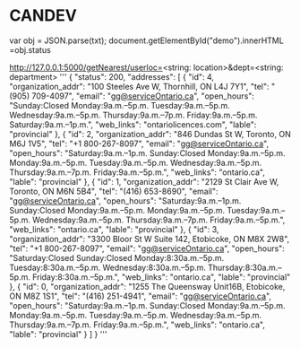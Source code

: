 # CANDEV

var obj = JSON.parse(txt);
document.getElementById("demo").innerHTML =obj.status

http://127.0.0.1:5000/getNearest/userloc=<string: location>&dept=<string: department>
'''
{
    "status": 200,
    "addresses": [
        {
            "id": 4,
            "organization_addr": "100 Steeles Ave W, Thornhill, ON L4J 7Y1",
            "tel": "(905) 709-4097",
            "email": "gg@serviceOntario.ca",
            "open_hours": "Sunday:Closed Monday:9a.m.–5p.m. Tuesday:9a.m.–5p.m. Wednesday:9a.m.–5p.m. Thursday:9a.m.–7p.m. Friday:9a.m.–5p.m. Saturday:9a.m.–1p.m.",
            "web_links": "ontariolicences.com",
            "lable": "provincial"
        },
        {
            "id": 2,
            "organization_addr": "846 Dundas St W, Toronto, ON M6J 1V5",
            "tel": "+1 800-267-8097",
            "email": "gg@serviceOntario.ca",
            "open_hours": "Saturday:9a.m.–1p.m. Sunday:Closed Monday:9a.m.–5p.m. Monday:9a.m.–5p.m. Tuesday:9a.m.–5p.m. Wednesday:9a.m.–5p.m. Thursday:9a.m.–7p.m. Friday:9a.m.–5p.m.",
            "web_links": "ontario.ca",
            "lable": "provincial"
        },
        {
            "id": 1,
            "organization_addr": "2129 St Clair Ave W, Toronto, ON M6N 5B4",
            "tel": "(416) 653-8690",
            "email": "gg@serviceOntario.ca",
            "open_hours": "Saturday:9a.m.–1p.m. Sunday:Closed Monday:9a.m.–5p.m. Monday:9a.m.–5p.m. Tuesday:9a.m.–5p.m. Wednesday:9a.m.–5p.m. Thursday:9a.m.–7p.m. Friday:9a.m.–5p.m.",
            "web_links": "ontario.ca",
            "lable": "provincial"
        },
        {
            "id": 3,
            "organization_addr": "3300 Bloor St W Suite 142, Etobicoke, ON M8X 2W8",
            "tel": "+1 800-267-8097",
            "email": "gg@serviceOntario.ca",
            "open_hours": "Saturday:Closed Sunday:Closed Monday:8:30a.m.–5p.m. Tuesday:8:30a.m.–5p.m. Wednesday:8:30a.m.–5p.m. Thursday:8:30a.m.–5p.m. Friday:8:30a.m.–5p.m.",
            "web_links": "ontario.ca",
            "lable": "provincial"
        },
        {
            "id": 0,
            "organization_addr": "1255 The Queensway Unit16B, Etobicoke, ON M8Z 1S1",
            "tel": "(416) 251-4941",
            "email": "gg@serviceOntario.ca",
            "open_hours": "Saturday:9a.m.–1p.m. Sunday:Closed Monday:9a.m.–5p.m. Monday:9a.m.–5p.m. Tuesday:9a.m.–5p.m. Wednesday:9a.m.–5p.m. Thursday:9a.m.–7p.m. Friday:9a.m.–5p.m.",
            "web_links": "ontario.ca",
            "lable": "provincial"
        }
    ]
}
'''
